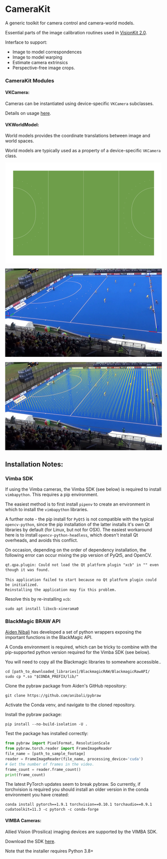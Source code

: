 # CameraKit
A generic toolkit for camera control and camera-world models.

Essential parts of the image calibration routines used in [VisionKit 2.0](git@github.com:ausport/visionkit.git "VisionKit 2.0 Github repository").

Interface to support:
* Image to model correspondences
* Image to model warping
* Estimate camera extrinsics
* Perspective-free image crops.

### CameraKit Modules

#### VKCamera:

Cameras can be instantiated using device-specific `VKCamera` subclasses.  

Details on usage [here](cameras/README.md).


#### VKWorldModel:

World models provides the coordinate translations between image and world spaces.

World models are typically used as a property of a device-specific `VKCamera` class.

![](models/surfaces/hockey.png)


![](images/markers.png)

![](images/verticals.png)

## Installation Notes:

### Vimba SDK

If using the Vimba cameras, the Vimba SDK (see below) is required to install `vimbapython`.  This requires a pip environment.

The easiest method is to first install `pipenv` to create an environment in which to install the
`vimbapython` libraries.

A further note - the pip install for `PyQt5` is not compatible with the typical `opencv-python`, since the pip installation
of the latter installs it's own Qt libraries by default (for Linux, but not for OSX).  The easiest workaround here is to
install `opencv-python-headless`, which doesn't install Qt overheads, and avoids this conflict.

On occasion, depending on the order of dependency installation, the following error can occur mixing the pip version of PyQt5, and OpenCV.

```shell
qt.qpa.plugin: Could not load the Qt platform plugin "xcb" in "" even though it was found.

This application failed to start because no Qt platform plugin could be initialized. 
Reinstalling the application may fix this problem.
```

Resolve this by re-installing `xcb`:

```shell
sudo apt install libxcb-xinerama0 
```

### BlackMagic BRAW API

[Aiden Nibali](https://github.com/anibali/pybraw) has developed a set of python wrappers exposing the important functions in the BlackMagic API.

A Conda environment is required, which can be tricky to combine with the pip-supported python version required for
the Vimba SDK (see below).

You will need to copy all the Blackmagic libraries to somewhere accessible..

```shell
cd [path_to_downloaded_libraries]/BlackmagicRAW/BlackmagicRawAPI/
sudo cp *.so "$CONDA_PREFIX/lib/"
```

Clone the pybraw package from Aiden's GitHub repository:

```shell
git clone https://github.com/anibali/pybraw
```
Activate the Conda venv, and navigate to the cloned repository.

Install the pybraw package:

```shell
pip install --no-build-isolation -U .
```

Test the package has installed correctly:

```python
from pybraw import PixelFormat, ResolutionScale
from pybraw.torch.reader import FrameImageReader
file_name = [path_to_sample_footage]
reader = FrameImageReader(file_name, processing_device='cuda')
# Get the number of frames in the video.
frame_count = reader.frame_count()
print(frame_count)
```

The latest PyTorch updates seem to break pybraw.  So currently, if torchvision is required you should install an older
version in the conda environment you have created:

```shell
conda install pytorch==1.9.1 torchvision==0.10.1 torchaudio==0.9.1 cudatoolkit=11.3 -c pytorch -c conda-forge
```

#### VIMBA Cameras:

Allied Vision (Prosilica) imaging devices are supported by the VIMBA SDK.

Download the SDK [here](https://www.alliedvision.com/en/products/vimba-sdk/#c1497).

Note that the installer requires Python 3.8+